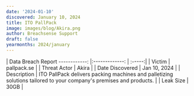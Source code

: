 ```yaml
---
date: '2024-01-10'
discovered: January 10, 2024
title: ITO PallPack
image: images/blog/Akira.png
author: Breachsense Support
draft: false
yearmonths: 2024/january
---
```



| Data Breach Report
------------:     |:-------------:    | :-----:|
| Victim      | pallpack.se      | 
| Threat Actor      | Akira      | 
| Date Discovered      | Jan 10, 2024      | 
| Description      | ITO PallPack delivers packing machines and palletizing solutions tailored to your company's premises and products.      | 
| Leak Size      | 30GB      | 

